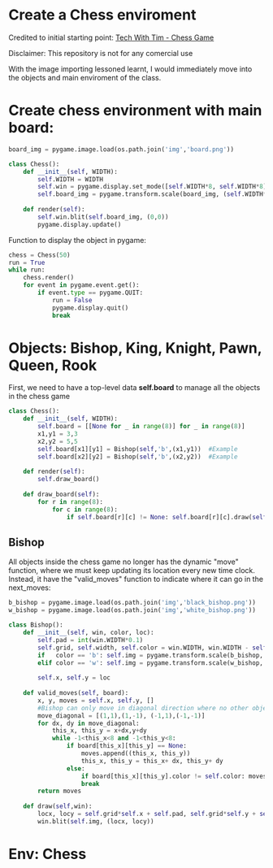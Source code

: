# Create a Chess enviroment

Credited to initial starting point:
[Tech With Tim - Chess Game](https://github.com/techwithtim/Online-Chess-Game)

Disclaimer: This repository is not for any comercial use

With the image importing lessoned learnt, I would immediately move into the objects and main enviroment of the class.

# Create chess environment with main board:

```python
board_img = pygame.image.load(os.path.join('img','board.png'))

class Chess():
    def __init__(self, WIDTH):
        self.WIDTH = WIDTH
        self.win = pygame.display.set_mode([self.WIDTH*8, self.WIDTH*8])
        self.board_img = pygame.transform.scale(board_img, (self.WIDTH*8, self.WIDTH*8))
        
    def render(self):
        self.win.blit(self.board_img, (0,0))
        pygame.display.update()
```

Function to display the object in pygame:

```python
chess = Chess(50)
run = True
while run:
    chess.render()
    for event in pygame.event.get():
        if event.type == pygame.QUIT:
            run = False
            pygame.display.quit()
            break
```

# Objects: Bishop, King, Knight, Pawn, Queen, Rook

First, we need to have a top-level data **self.board** to manage all the objects in the chess game

```python
class Chess():
    def __init__(self, WIDTH):        
        self.board = [[None for _ in range(8)] for _ in range(8)]
        x1,y1 = 3,3
        x2,y2 = 5,5
        self.board[x1][y1] = Bishop(self,'b',(x1,y1))  #Example
        self.board[x2][y2] = Bishop(self,'b',(x2,y2))  #Example
        
    def render(self):
        self.draw_board()
    
    def draw_board(self):
        for r in range(8):
            for c in range(8):
                if self.board[r][c] != None: self.board[r][c].draw(self.win)
```
## Bishop

All objects inside the chess game no longer has the dynamic "move" function, where we must keep updating its location every new time clock. Instead, it have the "valid_moves" function to indicate where it can go in the next_moves:   

```python
b_bishop = pygame.image.load(os.path.join('img','black_bishop.png'))
w_bishop = pygame.image.load(os.path.join('img','white_bishop.png'))

class Bishop():    
    def __init__(self, win, color, loc):
        self.pad = int(win.WIDTH*0.1)
        self.grid, self.width, self.color = win.WIDTH, win.WIDTH - self.pad*2, color
        if   color == 'b': self.img = pygame.transform.scale(b_bishop, (self.width, self.width))
        elif color == 'w': self.img = pygame.transform.scale(w_bishop, (self.width, self.width))
        
        self.x, self.y = loc
    
    def valid_moves(self, board):
        x, y, moves = self.x, self.y, []
        #Bishop can only move in diagonal direction where no other object block its sight
        move_diagonal = [(1,1),(1,-1), (-1,1),(-1,-1)]
        for dx, dy in move_diagonal:
            this_x, this_y = x+dx,y+dy
            while -1<this_x<8 and -1<this_y<8:
                if board[this_x][this_y] == None: 
                    moves.append((this_x, this_y))
                    this_x, this_y = this_x+ dx, this_y+ dy
                else:
                    if board[this_x][this_y].color != self.color: moves.append((this_x, this_y))
                    break
        return moves
    
    def draw(self,win):
        locx, locy = self.grid*self.x + self.pad, self.grid*self.y + self.pad
        win.blit(self.img, (locx, locy))
```

# Env: Chess


```python

```
